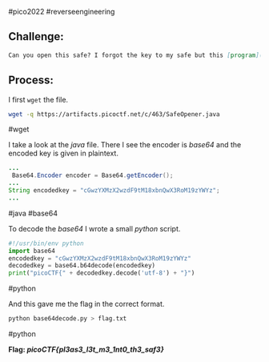 #pico2022 #reverseengineering 

## Challenge:
```md
Can you open this safe? I forgot the key to my safe but this [program](https://artifacts.picoctf.net/c/463/SafeOpener.java) is supposed to help me with retrieving the lost key. Can you help me unlock my safe? Put the password you recover into the picoCTF flag format like: `picoCTF{password}`
```

## Process:
I first ```wget``` the file.
```bash
wget -q https://artifacts.picoctf.net/c/463/SafeOpener.java
```
#wget 

I take a look at the *java* file. There I see the encoder is *base64* and the encoded key is given in plaintext.
```java
...
 Base64.Encoder encoder = Base64.getEncoder();
...
String encodedkey = "cGwzYXMzX2wzdF9tM18xbnQwX3RoM19zYWYz";
...
```
#java #base64

To decode the *base64* I wrote a small *python* script.
```python
#!/usr/bin/env python
import base64
encodedkey = "cGwzYXMzX2wzdF9tM18xbnQwX3RoM19zYWYz"
decodedkey = base64.b64decode(encodedkey)
print("picoCTF{" + decodedkey.decode('utf-8') + "}")
```
#python 

And this gave me the flag in the correct format.
```bash
python base64decode.py > flag.txt
```
#python 

**Flag: *picoCTF{pl3as3_l3t_m3_1nt0_th3_saf3}***
